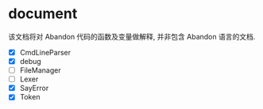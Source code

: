 # document
该文档将对 Abandon 代码的函数及变量做解释, 并非包含 Abandon 语言的文档.  
- [x] CmdLineParser
- [x] debug
- [ ] FileManager
- [ ] Lexer
- [x] SayError
- [x] Token
